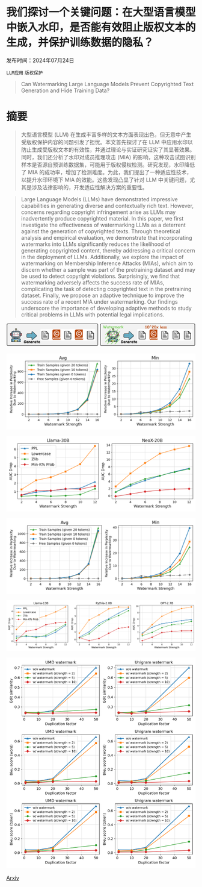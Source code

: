 # 我们探讨一个关键问题：在大型语言模型中嵌入水印，是否能有效阻止版权文本的生成，并保护训练数据的隐私？

发布时间：2024年07月24日

`LLM应用` `版权保护`

> Can Watermarking Large Language Models Prevent Copyrighted Text Generation and Hide Training Data?

# 摘要

> 大型语言模型 (LLM) 在生成丰富多样的文本方面表现出色，但无意中产生受版权保护内容的问题引发了担忧。本文首先探讨了在 LLM 中应用水印以防止生成受版权文本的有效性，并通过理论与实证研究证实了其显著效果。同时，我们还分析了水印对成员推理攻击 (MIA) 的影响，这种攻击试图识别样本是否源自预训练数据集，可能用于版权侵权检测。研究发现，水印降低了 MIA 的成功率，增加了检测难度。为此，我们提出了一种适应性技术，以提升水印环境下 MIA 的效能。这些发现凸显了针对 LLM 中关键问题，尤其是涉及法律影响的，开发适应性解决方案的重要性。

> Large Language Models (LLMs) have demonstrated impressive capabilities in generating diverse and contextually rich text. However, concerns regarding copyright infringement arise as LLMs may inadvertently produce copyrighted material. In this paper, we first investigate the effectiveness of watermarking LLMs as a deterrent against the generation of copyrighted texts. Through theoretical analysis and empirical evaluation, we demonstrate that incorporating watermarks into LLMs significantly reduces the likelihood of generating copyrighted content, thereby addressing a critical concern in the deployment of LLMs. Additionally, we explore the impact of watermarking on Membership Inference Attacks (MIAs), which aim to discern whether a sample was part of the pretraining dataset and may be used to detect copyright violations. Surprisingly, we find that watermarking adversely affects the success rate of MIAs, complicating the task of detecting copyrighted text in the pretraining dataset. Finally, we propose an adaptive technique to improve the success rate of a recent MIA under watermarking. Our findings underscore the importance of developing adaptive methods to study critical problems in LLMs with potential legal implications.

![我们探讨一个关键问题：在大型语言模型中嵌入水印，是否能有效阻止版权文本的生成，并保护训练数据的隐私？](../../../paper_images/2407.17417/intro_fig.png)

![我们探讨一个关键问题：在大型语言模型中嵌入水印，是否能有效阻止版权文本的生成，并保护训练数据的隐私？](../../../paper_images/2407.17417/table_5_umd.png)

![我们探讨一个关键问题：在大型语言模型中嵌入水印，是否能有效阻止版权文本的生成，并保护训练数据的隐私？](../../../paper_images/2407.17417/table_11_v2.png)

![我们探讨一个关键问题：在大型语言模型中嵌入水印，是否能有效阻止版权文本的生成，并保护训练数据的隐私？](../../../paper_images/2407.17417/table_5.png)

![我们探讨一个关键问题：在大型语言模型中嵌入水印，是否能有效阻止版权文本的生成，并保护训练数据的隐私？](../../../paper_images/2407.17417/table_11_app_v2.png)

![我们探讨一个关键问题：在大型语言模型中嵌入水印，是否能有效阻止版权文本的生成，并保护训练数据的隐私？](../../../paper_images/2407.17417/approximate_memorization.png)

[Arxiv](https://arxiv.org/abs/2407.17417)